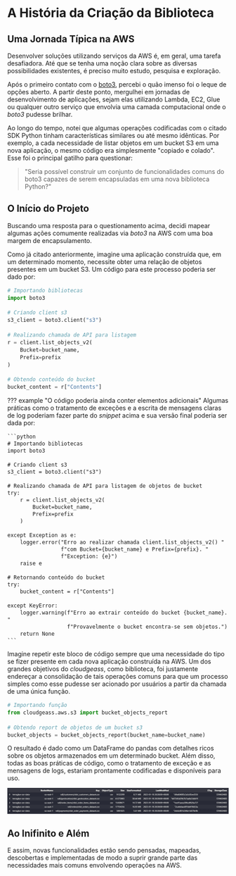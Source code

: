 # A História da Criação da Biblioteca

## Uma Jornada Típica na AWS

Desenvolver soluções utilizando serviços da AWS é, em geral, uma tarefa desafiadora. Até que se tenha uma noção clara sobre as diversas possibilidades existentes, é preciso muito estudo, pesquisa e exploração.

Após o primeiro contato com o [boto3](https://boto3.amazonaws.com/v1/documentation/api/latest/index.html), percebi o quão imenso foi o leque de opções aberto. A partir deste ponto, mergulhei em jornadas de desenvolvimento de aplicações, sejam elas utilizando Lambda, EC2, Glue ou qualquer outro serviço que envolvia uma camada computacional onde o *boto3* pudesse brilhar.

Ao longo do tempo, notei que algumas operações codificadas com o citado SDK Python tinham características similares ou até mesmo idênticas. Por exemplo, a cada necessidade de listar objetos em um bucket S3 em uma nova aplicação, o mesmo código era simplesmente "copiado e colado". Esse foi o principal gatilho para questionar:

> "Seria possível construir um conjunto de funcionalidades comuns do boto3 capazes de serem encapsuladas em uma nova biblioteca Python?"

## O Início do Projeto

Buscando uma resposta para o questionamento acima, decidi mapear algumas ações comumente realizadas via *boto3* na AWS com uma boa margem de encapsulamento.

Como já citado anteriormente, imagine uma aplicação construída que, em um determinado momento, necessite obter uma relação de objetos presentes em um bucket S3. Um código para este processo poderia ser dado por:

```python
# Importando bibliotecas
import boto3

# Criando client s3
s3_client = boto3.client("s3")

# Realizando chamada de API para listagem
r = client.list_objects_v2(
    Bucket=bucket_name,
    Prefix=prefix
)

# Obtendo conteúdo do bucket
bucket_content = r["Contents"]
```

??? example "O código poderia ainda conter elementos adicionais"
    Algumas práticas como o tratamento de exceções e a escrita de mensagens claras de log poderiam fazer parte do *snippet* acima e sua versão final poderia ser dada por:

    ```python
    # Importando bibliotecas
    import boto3

    # Criando client s3
    s3_client = boto3.client("s3")

    # Realizando chamada de API para listagem de objetos de bucket
    try:
        r = client.list_objects_v2(
            Bucket=bucket_name,
            Prefix=prefix
        )

    except Exception as e:
        logger.error("Erro ao realizar chamada client.list_objects_v2() "
                     f"com Bucket={bucket_name} e Prefix={prefix}. "
                     f"Exception: {e}")
        raise e

    # Retornando conteúdo do bucket
    try:
        bucket_content = r["Contents"]

    except KeyError:
        logger.warning(f"Erro ao extrair conteúdo do bucket {bucket_name}. "
                       f"Provavelmente o bucket encontra-se sem objetos.")
        return None
    ```

Imagine repetir este bloco de código sempre que uma necessidade do tipo se fizer presente em cada nova aplicação construída na AWS. Um dos grandes objetivos do *cloudgeass*, como biblioteca, foi justamente endereçar a consolidação de tais operações comuns para que um processo simples como esse pudesse ser acionado por usuários a partir da chamada de uma única função.

```python
# Importando função
from cloudgeass.aws.s3 import bucket_objects_report

# Obtendo report de objetos de um bucket s3
bucket_objects = bucket_objects_report(bucket_name=bucket_name)
```

O resultado é dado como um DataFrame do pandas com detalhes ricos sobre os objetos armazenados em um determinado bucket. Além disso, todas as boas práticas de código, como o tratamento de exceção e as mensagens de logs, estariam prontamente codificadas e disponíveis para uso.

[![bucket_objects_report](https://github.com/ThiagoPanini/cloudgeass/blob/main/docs/imgs/readme-s3-example-bucket_objects_report.png?raw=true)](https://github.com/ThiagoPanini/cloudgeass/blob/main/docs/imgs/readme-s3-example-bucket_objects_report.png?raw=true)

## Ao Inifinito e Além

E assim, novas funcionalidades estão sendo pensadas, mapeadas, descobertas e implementadas de modo a suprir grande parte das necessidades mais comuns envolvendo operações na AWS.